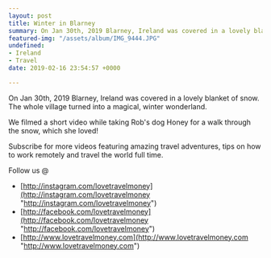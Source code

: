 ```yaml
---
layout: post
title: Winter in Blarney
summary: On Jan 30th, 2019 Blarney, Ireland was covered in a lovely blanket of snow.
featured-img: "/assets/album/IMG_9444.JPG"
undefined:
- Ireland
- Travel
date: 2019-02-16 23:54:57 +0000

---
```

On Jan 30th, 2019 Blarney, Ireland was covered in a lovely blanket of snow. The whole village turned into a magical, winter wonderland. 

We filmed a short video while taking Rob's dog Honey for a walk through the snow, which she loved!

Subscribe for more videos featuring amazing travel adventures, tips on how to work remotely and travel the world full time.

Follow us @

* [http://instagram.com/lovetravelmoney](http://instagram.com/lovetravelmoney "http://instagram.com/lovetravelmoney")
* [http://facebook.com/lovetravelmoney](http://facebook.com/lovetravelmoney "http://facebook.com/lovetravelmoney")
* [http://www.lovetravelmoney.com](http://www.lovetravelmoney.com "http://www.lovetravelmoney.com")